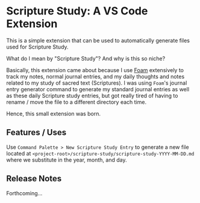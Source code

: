 # Scripture Study: A VS Code Extension

This is a simple extension that can be used to automatically generate files used for Scripture Study.

What do I mean by "Scripture Study"? And why is this so niche?

Basically, this extension came about because I use [Foam](https://github.com/foambubble/foam) extensively to track my notes, normal journal entries, and my daily thoughts and notes related to my study of sacred text (Scriptures). I was using `Foam`'s journal entry generator command to generate my standard journal entries as well as these daily Scripture study entries, but got really tired of having to rename / move the file to a different directory each time.

Hence, this small extension was born.

## Features / Uses

Use `Command Palette > New Scripture Study Entry` to generate a new file located at `<project-root>/scripture-study/scripture-study-YYYY-MM-DD.md` where we substitute in the year, month, and day.

## Release Notes

Forthcoming...
